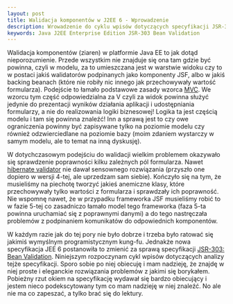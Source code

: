 ```yaml
---
layout: post
title: Walidacja komponentów w J2EE 6 - Wprowadzenie
description: Wrowadzenie do cyklu wpisów dotyczących specyfikacji JSR-303 Bean Validation. Jest to jedna z najbardziej oczekiwanych specyfikacji Javy EE 6.
keywords: Java J2EE Enterprise Edition JSR-303 Bean Validation
---
```

Walidacja komponentów (ziaren) w platformie Java EE to jak dotąd nieporozumienie. Przede wszystkim nie znajduje się ona tam gdzie być powinna, czyli w modelu, za to umieszczana jest w warstwie widoku czy to w postaci jakiś walidatorów podpinanych jako komponenty JSF, albo w jakiś backing beanach (które nie robiły nic innego jak przechowywały wartość formularza). Podejście to łamało podstawowe zasady wzorca <a href="http://en.wikipedia.org/wiki/Model–view–controller">MVC</a>. We wzorcu tym część odpowiedzialna za V czyli za widok powinna służyć jedynie do prezentacji wyników działania aplikacji i udostępniania formularzy, a nie do realizowania logiki biznesowej! Logika ta jest częścią modelu i tam się powinna znaleźć! Inn a sprawą jest to czy owe ograniczenia powinny być zapisywane tylko na poziomie modelu czy również odzwierciedlane na poziomie bazy (moim zdaniem wystarczy w samym modelu, ale to temat na inną dyskusję).

W dotychczasowym podejściu do walidacji wielkim problemem okazywało się sprawdzenie poprawności kilku zależnych pól formularza. Nawet <a href="https://www.hibernate.org/412.html">hibernate validator</a> nie dawał sensownego rozwiązania (przyszło one dopiero w wersji 4-tej, ale uprzedzam sam siebie). Kończyło się na tym, że musieliśmy na piechotę tworzyć jakieś anemiczne klasy, które przechowywały tylko wartości z formularza i sprawdzały ich poprawność. Nie wspomnę nawet, że w przypadku frameworka JSF musieliśmy robić to w fazie 5-tej co zasadniczo łamało model tego frameworka (faza 5-ta powinna uruchamiać się z poprawnymi danymi) a do tego nastręczała problemów z podpinaniem komunikatów do odpowiednich komponentów.

W każdym razie jak do tej pory nie było dobrze i trzeba było ratować się jakimiś wymyślnym programistycznym kung-fu. Jednakże nowa specyfikacja JEE 6 postanowiła to zmienić za sprawą specyfikacji <a href="http://jcp.org/en/jsr/detail?id=303">JSR-303: Bean Validation</a>. Niniejszym rozpoczynam cykl wpisów dotyczących analizy tejże specyfikacji. Sporo sobie po niej obiecuję i mam nadzieję, że znajdę w niej proste i eleganckie rozwiązania problemów z jakimi się borykałem. Pobieżny rzut okiem na specyfikację wydawał się bardzo obiecujący i jestem nieco podekscytowany tym co mam nadzieję w niej znaleźć. No ale nie ma co zapeszać, a tylko brać się do lektury.